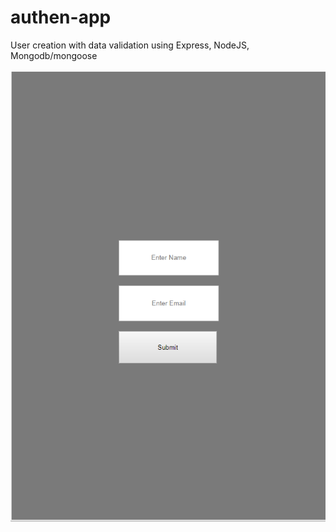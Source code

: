 # authen-app

User creation with data validation using Express, NodeJS, Mongodb/mongoose

![alt test](screenshot/authen-app-screen.PNG)
